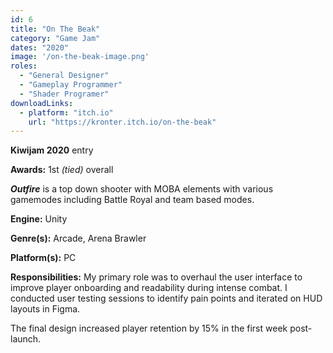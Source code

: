 ```yaml
---
id: 6
title: "On The Beak"
category: "Game Jam"
dates: "2020"
image: '/on-the-beak-image.png'
roles: 
  - "General Designer"
  - "Gameplay Programmer"
  - "Shader Programer"
downloadLinks:
  - platform: "itch.io"
    url: "https://kronter.itch.io/on-the-beak"
---
```


**Kiwijam 2020** entry

**Awards:** 1st *(tied)* overall

***Outfire*** is a top down shooter with MOBA elements with various gamemodes including Battle Royal and team based modes.

**Engine:** Unity 

**Genre(s):** Arcade, Arena Brawler

**Platform(s):** PC

**​Responsibilities:**
My primary role was to overhaul the user interface to improve player onboarding and readability during intense combat. I conducted user testing sessions to identify pain points and iterated on HUD layouts in Figma.

The final design increased player retention by 15% in the first week post-launch.